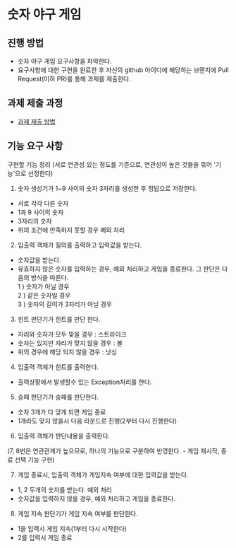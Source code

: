 # 숫자 야구 게임
## 진행 방법
* 숫자 야구 게임 요구사항을 파악한다.
* 요구사항에 대한 구현을 완료한 후 자신의 github 아이디에 해당하는 브랜치에 Pull Request(이하 PR)를 통해 과제를 제출한다.

## 과제 제출 과정
* [과제 제출 방법](https://github.com/next-step/nextstep-docs/tree/master/precourse)

## 기능 요구 사항
구현할 기능 정리
(서로 연관성 있는 정도를 기준으로, 연관성이 높은 것들을 묶어 '기능'으로 선정한다)
1. 숫자 생성기가 1~9 사이의 숫자 3자리를 생성한 후 정답으로 저장한다.
 - 서로 각각 다른 숫자
 - 1과 9 사이의 숫자
 - 3자리의 숫자
 - 위의 조건에 만족하지 못할 경우 예외 처리
 
2. 입출력 객체가 질의를 출력하고 입력값을 받는다.
 - 숫자값을 받는다.
 - 유효하지 않은 숫자를 입력하는 경우, 예외 처리하고 게임을 종료한다. 그 판단은 다음의 방식을 따른다.<br/>
1 ) 숫자가 아닐 경우<br/>
2 ) 같은 숫자일 경우<br/>
3 ) 숫자의 길이가 3자리가 아닐 경우<br/>
 
3. 힌트 판단기가 힌트를 판단 한다.
 - 자리와 숫자가 모두 맞을 경우 : 스트라이크
 - 숫자는 있지만 자리가 맞지 않을 경우 : 볼
 - 위의 경우에 해당 되지 않을 경우 : 낫싱
 
4. 입출력 객체가 힌트를 출력한다.
 - 출력상황에서 발생할수 있는 Exception처리를 한다.

5. 승패 판단기가 승패를 판단한다.
 - 숫자 3개가 다 맞게 되면 게임 종료
 - 1개라도 맞지 않을시 다음 라운드로 진행(2부터 다시 진행한다)

6. 입출력 객체가 판단내용을 출력한다.

(7, 8번은 연관관계가 높으므로, 하나의 기능으로 구분하여 반영한다. - 게임 재시작, 종료 선택 기능 구현)

7. 게임 종료시, 입출력 객체가 게임지속 여부에 대한 입력값을 받는다.
 - 1, 2 두개의 숫자를 받는다.
예외 처리
 - 숫자값을 입력하지 않을 경우, 예외 처리하고 게임을 종료한다.
8. 게임 지속 판단기가 게임 지속 여부를 판단한다.
 - 1을 입력시 게임 지속(1부터 다시 시작한다)
 - 2를 입력시 게임 종료
